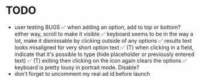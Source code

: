 # TODO

- user testing BUGS
    ✅ when adding an option, add to top or bottom? either way, scroll to make it visible
    ✅ keyboard seems to be in the way a lot, make it dismissable by clicking outside of any options
    ✅ results text looks misaligned for very short option text
    ✅ (T) when clicking in a field, indicate that it's possible to type (hide placeholder or previously entered text)
    ✅ (T) exiting then clicking on the icon again clears the options
    ✅ keyboard is pretty lousy in portrait mode. Disable?
- don't forget to uncomment my real ad id before launch